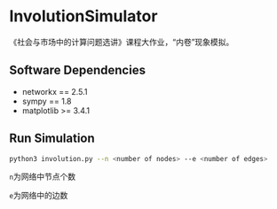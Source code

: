 # InvolutionSimulator
《社会与市场中的计算问题选讲》课程大作业，“内卷”现象模拟。

## Software Dependencies

- networkx == 2.5.1
- sympy == 1.8
- matplotlib >= 3.4.1

## Run Simulation

```bash
python3 involution.py --n <number of nodes> --e <number of edges>
```

`n`为网络中节点个数

`e`为网络中的边数